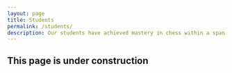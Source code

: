 ```yaml
---
layout: page
title: Students
permalink: /students/
description: Our students have achieved mastery in chess within a span of 6 months. We provide personal attention to each and every kid so that their individual talent is explored and nourished.
---
```



## This page is under construction

<!-- 
<div>
{% for student in site.data.students %}
<a class="nostyle" href="{{site.baseurl}}{{student.url}}">
    <div class="blog cards blog-list {% if forloop.index != 1 %}rev{% endif %}">
        <div class="image" style="background-image: url({{student.image}});">
        </div>
        <div class="content">
            <h3 class="title">{{student.student}}</h3>
            <p class="description">{{student.description | strip_html | truncate: 100 }}</p>
        </div>
    </div>
</a>
{% endfor %}
</div> -->